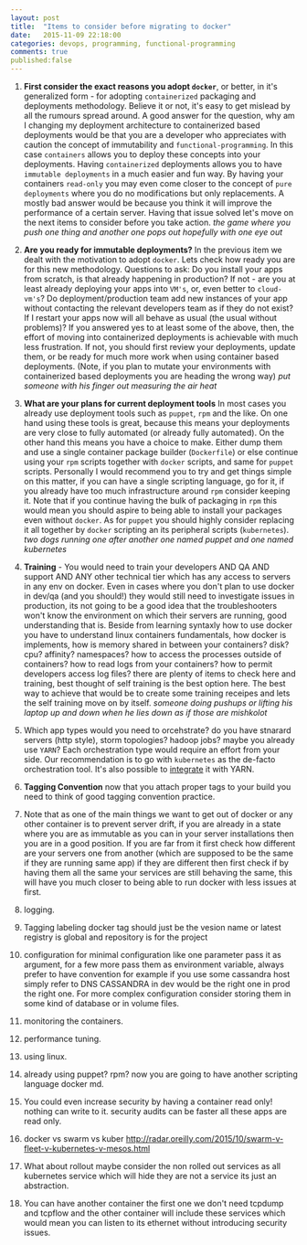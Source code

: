 ```yaml
---
layout: post
title:  "Items to consider before migrating to docker"
date:   2015-11-09 22:18:00
categories: devops, programming, functional-programming
comments: true
published:false
---
```

1. **First consider the exact reasons you adopt `docker`**, or better, in it's generalized form - for adopting `containerized` packaging and deployments methodology.  Believe it or not, it's easy to get mislead by all the rumours spread around.  A good answer for the question, why am I changing my deployment architecture to containerized based deployments would be that you are a developer who appreciates with caution the concept of immutability and `functional-programming`.  In this case `containers` allows you to deploy these concepts into your deployments.  Having `containerized` deployments allows you to have `immutable deployments` in a much easier and fun way.  By having your containers `read-only` you may even come closer to the concept of `pure deployments` where you do no modifications but only replacements.  A mostly bad answer would be because you think it will improve the performance of a certain server.  Having that issue solved let's move on the next items to consider before you take action.  *the game where you push one thing and another one pops out hopefully with one eye out*

2. **Are you ready for immutable deployments?** In the previous item we dealt with the motivation to adopt `docker`.  Lets check how ready you are for this new methodology.  Questions to ask: Do you install your apps from scratch, is that already happening in production? If not - are you at least already deploying your apps into `VM's`, or, even better to `cloud-vm's`?  Do deployment/production team add new instances of your app without contacting the relevant developers team as if they do not exist? If I restart your apps now will all behave as usual (the usual without problems)?  If you answered yes to at least some of the above, then, the effort of moving into containerized deployments is achievable with much less frustration.  If not, you should first review your deployments, update them, or be ready for much more work when using container based deployments.  (Note, if you plan to mutate your environments with containerized based deployments you are heading the wrong way) *put someone with his finger out measuring the air heat*

3. **What are your plans for current deployment tools** In most cases you already use deployment tools such as `puppet`, `rpm` and the like.  On one hand using these tools is great, because this means your deployments are very close to fully automated (or already fully automated).  On the other hand this means you have a choice to make.  Either dump them and use a single container package builder (`Dockerfile`) or else continue using your `rpm` scripts together with `docker` scripts, and same for `puppet` scripts.  Personally I would recommend you to try and get things simple on this matter, if you can have a single scripting language, go for it, if you already have too much infrastructure around `rpm` consider keeping it.  Note that if you continue having the bulk of packaging in `rpm` this would mean you should aspire to being able to install your packages even without `docker`.  As for `puppet` you should highly consider replacing it all together by `docker` scripting an its peripheral scripts (`kubernetes`).  *two dogs running one after another one named puppet and one named kubernetes*

4. **Training** - You would need to train your developers AND QA AND support AND ANY other technical tier which has any access to servers in any env on docker.  Even in cases where you don't plan to use docker in dev/qa (and you should!) they would still need to investigate issues in production, its not going to be a good idea that the troubleshooters won't know the environment on which their servers are running, good understanding that is.  Beside from learning syntaxly how to use docker you have to understand linux containers fundamentals, how docker is implements, how is memory shared in between your containers? disk? cpu? affinity? namespaces? how to access the processes outside of containers? how to read logs from your containers? how to permit developers access log files? there are plenty of items to check here and training, best thought of self training is the best option here.  The best way to achieve that would be to create some training receipes and lets the self training move on by itself.  *someone doing pushups or lifting his laptop up and down when he lies down as if those are mishkolot*

4. Which app types would you need to orcehstrate? do you have stnarard servers (http style), storm topologies? hadoop jobs? maybe you already use `YARN`? Each orchestration type would require an effort from your side.  Our recommendation is to go with `kubernetes` as the de-facto orchestration tool.  It's also possible to [integrate](http://hortonworks.com/blog/docker-kubernetes-apache-hadoop-yarn/) it with YARN.



3. **Tagging Convention** now that you attach proper tags to your build you need to think of good tagging convention practice.
4. Note that as one of the main things we want to get out of docker or any other container is to prevent server drift, if you are already in a state where you are as immutable as you can in your server installations then you are in a good position.  If you are far from it first check how different are your servers one from another (which are supposed to be the same if they are running same app) if they are different then first check if by having them all the same your services are still behaving the same, this will have you much closer to being able to run docker with less issues at first.
2. logging.
3. Tagging labeling docker tag should just be the vesion name or latest registry is global and repository is for the project
3. configuration for minimal configuration like one parameter pass it as argument, for a few more pass them as environment variable, always prefer to have convention for example if you use some cassandra host simply refer to DNS CASSANDRA in dev would be the right one in prod the right one.  For more complex configuration consider storing them in some kind of database or in volume files.
4. monitoring the containers.
5. performance tuning.
6. using linux.
7. already using puppet? rpm? now you are going to have another scripting language docker md.
8. You could even increase security by having a container read only! nothing can write to it.  security audits can be faster all these apps are read only.
9. docker vs swarm vs kuber http://radar.oreilly.com/2015/10/swarm-v-fleet-v-kubernetes-v-mesos.html
10. What about rollout maybe consider the non rolled out services as all kubernetes service which will hide they are not a service its just an abstraction.
11. You can have another container the first one we don't need tcpdump and tcpflow and the other container will include these services which would mean you can listen to its ethernet without introducing security issues.
